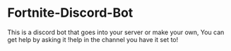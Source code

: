 # Fortnite-Discord-Bot
This is a discord bot that goes into your server or make your own, You can get help by asking it !help in the channel you have it set to!
